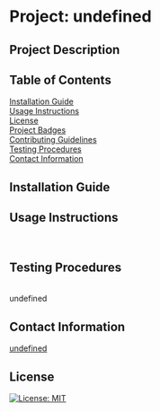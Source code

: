 
  # Project: undefined 
  ## Project Description 
   
  ## Table of Contents 
   [Installation Guide](#installation)  <br>
   [Usage Instructions](#usage) <br>
   [License ](#license)  <br>
   [Project Badges](#badges)  <br>
   [Contributing Guidelines](#contributing)  <br>
  [Testing Procedures](#tests)  <br>
   [Contact Information](#questions)  <br>

  ## Installation Guide 
  

  ## Usage Instructions 
   <br>





  ## Testing Procedures 
  <br>
  undefined

  ## Contact Information 
    
 [undefined](https://github.com/undefined/)  

 ## License

 [![License: MIT](https://img.shields.io/badge/License-MIT-yellow.svg)](https://opensource.org/licenses/MIT) 
  
